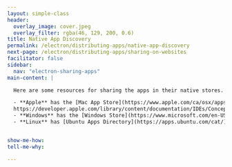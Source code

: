 ```yaml
---
layout: simple-class
header:
  overlay_image: cover.jpeg
  overlay_filter: rgba(46, 129, 200, 0.6)
title: Native App Discovery
permalink: /electron/distributing-apps/native-app-discovery
next-page: /electron/distributing-apps/sharing-on-websites
facilitator: false
sidebar:
  nav: "electron-sharing-apps"
main-content: |

  Here are some resources for sharing the apps in their native stores. However, instead of walking through this process with the app we built earlier, we'll show you these resources and move on to a how-to of getting the app up and ready for download from a website.

  - **Apple** has the [Mac App Store](https://www.apple.com/ca/osx/apps/app-store/). Read up on [Electron's guide for Mac App Store Submission](https://github.com/electron/electron/blob/master/docs/tutorial/mac-app-store-submission-guide.md), or Apple's own [guide](
  https://developer.apple.com/library/content/documentation/IDEs/Conceptual/AppDistributionGuide/SubmittingYourApp/SubmittingYourApp.html).
  - **Windows** has the [Windows Store](https://www.microsoft.com/en-US/store/apps?rtc=1). There's also an [Electron guide for the Windows Store](https://github.com/electron/electron/blob/master/docs/tutorial/windows-store-guide.md), and Microsoft also keeps an [application submission checklist for Windows](https://docs.microsoft.com/en-us/windows/uwp/publish/app-submissions).
  - **Linux** has [Ubuntu Apps Directory](https://apps.ubuntu.com/cat/) and [Deepin App Store](http://appstore.deepin.com/).


show-me-how:
tell-me-why:

---
```


